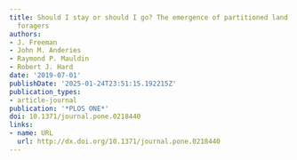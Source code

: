 ```yaml
---
title: Should I stay or should I go? The emergence of partitioned land use among human
  foragers
authors:
- J. Freeman
- John M. Anderies
- Raymond P. Mauldin
- Robert J. Hard
date: '2019-07-01'
publishDate: '2025-01-24T23:51:15.192215Z'
publication_types:
- article-journal
publication: '*PLOS ONE*'
doi: 10.1371/journal.pone.0218440
links:
- name: URL
  url: http://dx.doi.org/10.1371/journal.pone.0218440
---
```

